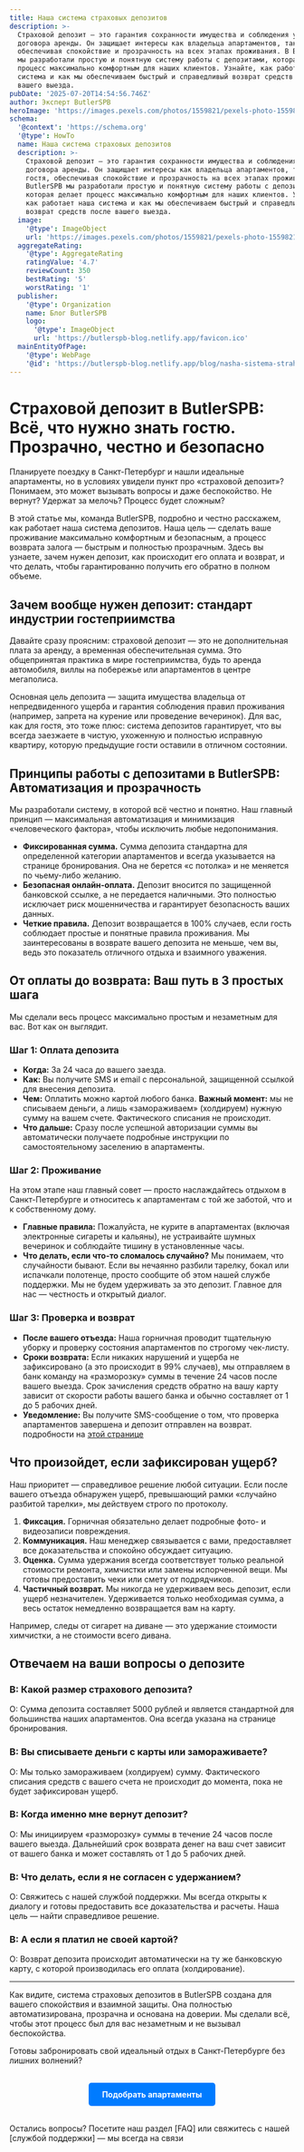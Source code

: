 ```yaml
---
title: Наша система страховых депозитов
description: >-
  Страховой депозит — это гарантия сохранности имущества и соблюдения условий
  договора аренды. Он защищает интересы как владельца апартаментов, так и гостя,
  обеспечивая спокойствие и прозрачность на всех этапах проживания. В ButlerSPB
  мы разработали простую и понятную систему работы с депозитами, которая делает
  процесс максимально комфортным для наших клиентов. Узнайте, как работает наша
  система и как мы обеспечиваем быстрый и справедливый возврат средств после
  вашего выезда.
pubDate: '2025-07-20T14:54:56.746Z'
author: Эксперт ButlerSPB
heroImage: 'https://images.pexels.com/photos/1559821/pexels-photo-1559821.jpeg'
schema:
  '@context': 'https://schema.org'
  '@type': HowTo
  name: Наша система страховых депозитов
  description: >-
    Страховой депозит — это гарантия сохранности имущества и соблюдения условий
    договора аренды. Он защищает интересы как владельца апартаментов, так и
    гостя, обеспечивая спокойствие и прозрачность на всех этапах проживания. В
    ButlerSPB мы разработали простую и понятную систему работы с депозитами,
    которая делает процесс максимально комфортным для наших клиентов. Узнайте,
    как работает наша система и как мы обеспечиваем быстрый и справедливый
    возврат средств после вашего выезда.
  image:
    '@type': ImageObject
    url: 'https://images.pexels.com/photos/1559821/pexels-photo-1559821.jpeg'
  aggregateRating:
    '@type': AggregateRating
    ratingValue: '4.7'
    reviewCount: 350
    bestRating: '5'
    worstRating: '1'
  publisher:
    '@type': Organization
    name: Блог ButlerSPB
    logo:
      '@type': ImageObject
      url: 'https://butlerspb-blog.netlify.app/favicon.ico'
  mainEntityOfPage:
    '@type': WebPage
    '@id': 'https://butlerspb-blog.netlify.app/blog/nasha-sistema-strahovyh-depozitov/'
---
```


# Страховой депозит в ButlerSPB: Всё, что нужно знать гостю. Прозрачно, честно и безопасно

Планируете поездку в Санкт-Петербург и нашли идеальные апартаменты, но в условиях увидели пункт про «страховой депозит»? Понимаем, это может вызывать вопросы и даже беспокойство. Не вернут? Удержат за мелочь? Процесс будет сложным?

В этой статье мы, команда ButlerSPB, подробно и честно расскажем, как работает наша система депозитов. Наша цель — сделать ваше проживание максимально комфортным и безопасным, а процесс возврата залога — быстрым и полностью прозрачным. Здесь вы узнаете, зачем нужен депозит, как происходит его оплата и возврат, и что делать, чтобы гарантированно получить его обратно в полном объеме.

## Зачем вообще нужен депозит: стандарт индустрии гостеприимства

Давайте сразу проясним: страховой депозит — это не дополнительная плата за аренду, а временная обеспечительная сумма. Это общепринятая практика в мире гостеприимства, будь то аренда автомобиля, виллы на побережье или апартаментов в центре мегаполиса.

Основная цель депозита — защита имущества владельца от непредвиденного ущерба и гарантия соблюдения правил проживания (например, запрета на курение или проведение вечеринок). Для вас, как для гостя, это тоже плюс: система депозитов гарантирует, что вы всегда заезжаете в чистую, ухоженную и полностью исправную квартиру, которую предыдущие гости оставили в отличном состоянии.

## Принципы работы с депозитами в ButlerSPB: Автоматизация и прозрачность

Мы разработали систему, в которой всё честно и понятно. Наш главный принцип — максимальная автоматизация и минимизация «человеческого фактора», чтобы исключить любые недопонимания.

*   **Фиксированная сумма.** Сумма депозита стандартна для определенной категории апартаментов и всегда указывается на странице бронирования. Она не берется «с потолка» и не меняется по чьему-либо желанию.
*   **Безопасная онлайн-оплата.** Депозит вносится по защищенной банковской ссылке, а не передается наличными. Это полностью исключает риск мошенничества и гарантирует безопасность ваших данных.
*   **Четкие правила.** Депозит возвращается в 100% случаев, если гость соблюдает простые и понятные правила проживания. Мы заинтересованы в возврате вашего депозита не меньше, чем вы, ведь это показатель отличного отдыха и взаимного уважения.

## От оплаты до возврата: Ваш путь в 3 простых шага

Мы сделали весь процесс максимально простым и незаметным для вас. Вот как он выглядит.

### Шаг 1: Оплата депозита

*   **Когда:** За 24 часа до вашего заезда.
*   **Как:** Вы получите SMS и email с персональной, защищенной ссылкой для внесения депозита.
*   **Чем:** Оплатить можно картой любого банка. **Важный момент:** мы не списываем деньги, а лишь «замораживаем» (холдируем) нужную сумму на вашем счете. Фактического списания не происходит.
*   **Что дальше:** Сразу после успешной авторизации суммы вы автоматически получаете подробные инструкции по самостоятельному заселению в апартаменты.

### Шаг 2: Проживание

На этом этапе наш главный совет — просто наслаждайтесь отдыхом в Санкт-Петербурге и относитесь к апартаментам с той же заботой, что и к собственному дому.

*   **Главные правила:** Пожалуйста, не курите в апартаментах (включая электронные сигареты и кальяны), не устраивайте шумных вечеринок и соблюдайте тишину в установленные часы.
*   **Что делать, если что-то сломалось случайно?** Мы понимаем, что случайности бывают. Если вы нечаянно разбили тарелку, бокал или испачкали полотенце, просто сообщите об этом нашей службе поддержки. Мы не будем удерживать за это депозит. Главное для нас — честность и открытый диалог.

### Шаг 3: Проверка и возврат

*   **После вашего отъезда:** Наша горничная проводит тщательную уборку и проверку состояния апартаментов по строгому чек-листу.
*   **Сроки возврата:** Если никаких нарушений и ущерба не зафиксировано (а это происходит в 99% случаев), мы отправляем в банк команду на «разморозку» суммы в течение 24 часов после вашего выезда. Срок зачисления средств обратно на вашу карту зависит от скорости работы вашего банка и обычно составляет от 1 до 5 рабочих дней.
*   **Уведомление:** Вы получите SMS-сообщение о том, что проверка апартаментов завершена и депозит отправлен на возврат. подробности на <a href="https://butlerspb.ru/rent" target="_blank" rel="nofollow">этой странице</a>

## Что произойдет, если зафиксирован ущерб?

Наш приоритет — справедливое решение любой ситуации. Если после вашего отъезда обнаружен ущерб, превышающий рамки «случайно разбитой тарелки», мы действуем строго по протоколу.

1.  **Фиксация.** Горничная обязательно делает подробные фото- и видеозаписи повреждения.
2.  **Коммуникация.** Наш менеджер связывается с вами, предоставляет все доказательства и спокойно обсуждает ситуацию.
3.  **Оценка.** Сумма удержания всегда соответствует только реальной стоимости ремонта, химчистки или замены испорченной вещи. Мы готовы предоставить чеки или смету от подрядчиков.
4.  **Частичный возврат.** Мы никогда не удерживаем весь депозит, если ущерб незначителен. Удерживается только необходимая сумма, а весь остаток немедленно возвращается вам на карту.

Например, следы от сигарет на диване — это удержание стоимости химчистки, а не стоимости всего дивана.

## Отвечаем на ваши вопросы о депозите

### В: Какой размер страхового депозита?
О: Сумма депозита составляет 5000 рублей и является стандартной для большинства наших апартаментов. Она всегда указана на странице бронирования.

### В: Вы списываете деньги с карты или замораживаете?
О: Мы только замораживаем (холдируем) сумму. Фактического списания средств с вашего счета не происходит до момента, пока не будет зафиксирован ущерб.

### В: Когда именно мне вернут депозит?
О: Мы инициируем «разморозку» суммы в течение 24 часов после вашего выезда. Дальнейший срок возврата денег на ваш счет зависит от вашего банка и может составлять от 1 до 5 рабочих дней.

### В: Что делать, если я не согласен с удержанием?
О: Свяжитесь с нашей службой поддержки. Мы всегда открыты к диалогу и готовы предоставить все доказательства и расчеты. Наша цель — найти справедливое решение.

### В: А если я платил не своей картой?
О: Возврат депозита происходит автоматически на ту же банковскую карту, с которой производилась его оплата (холдирование).

---

Как видите, система страховых депозитов в ButlerSPB создана для вашего спокойствия и взаимной защиты. Она полностью автоматизирована, прозрачна и основана на доверии. Мы сделали всё, чтобы этот процесс был для вас незаметным и не вызывал беспокойства.

Готовы забронировать свой идеальный отдых в Санкт-Петербурге без лишних волнений?

<br>
<center>
<a href="#" style="display: inline-block; padding: 12px 24px; background-color: #007bff; color: white; text-decoration: none; border-radius: 5px; font-weight: bold;">Подобрать апартаменты</a>
</center>
<br>

Остались вопросы? Посетите наш раздел [FAQ] или свяжитесь с нашей [службой поддержки] — мы всегда на связи
